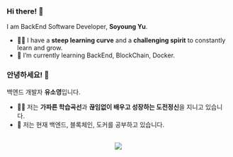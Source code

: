 
### Hi there! 👋

I am BackEnd Software Developer, **Soyoung Yu**.
- 🙋‍♀️ I have a **steep learning curve** and a **challenging spirit** to constantly learn and grow.
- 🌱 I’m currently learning BackEnd, BlockChain, Docker.

### 안녕하세요! 👋
백앤드 개발자 **유소영**입니다.
- 🙋‍♀️ 저는 **가파른 학습곡선**과 **끊임없이 배우고 성장하는 도전정신**을 지니고 있습니다.
- 🌱 저는 현재 백엔드, 블록체인, 도커를 공부하고 있습니다.

<div align="center">
<br/>
  <img src="https://skillicons.dev/icons?i=java,spring,mysql,github,gitlab,eclipse,js,html,css,c,cpp,vue&perline=6"/>            
<br/>

<!--  commit log 3d로 보여주기  -->
  <!-- <img width="700px" src="./profile-3d-contrib/profile-season-animate.svg"> -->

</div>
